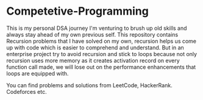 # Competetive-Programming
This is my personal DSA journey I'm venturing to brush up old skills and always stay ahead of my own previous self. This repository contains Recursion problems that I have solved on my own, recursion helps us come up with code which is easier to comprehend and understand. But in an enterprise project try to avoid recursion and stick to loops because not only recursion uses more memory as it creates activation record on every function call made, we will lose out on the performance enhancements that loops are equipped with.


You can find problems and solutions from LeetCode, HackerRank. Codeforces etc.

